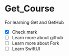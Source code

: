 # Get_Course
For learning Get and GetHub
- [x] Check mark
- [ ] Learn more about github
- [ ] Learn more about Fork
- [ ] Learn SwiftUI
